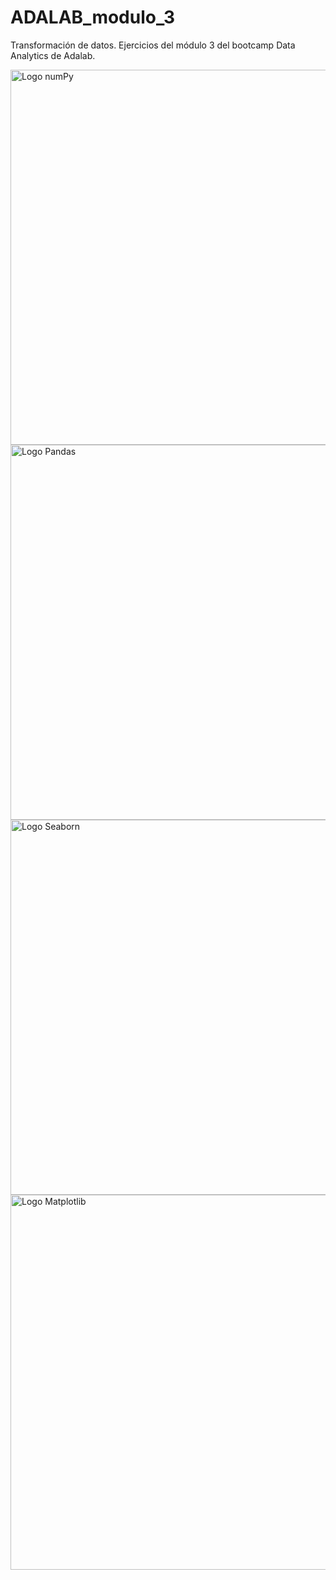 # ADALAB_modulo_3
Transformación de datos. Ejercicios del módulo 3 del bootcamp Data Analytics de Adalab.

<img src="https://media.licdn.com/dms/image/D4D12AQHWZVcZA6jezg/article-cover_image-shrink_600_2000/0/1675493592633?e=2147483647&v=beta&t=Y1s8hdk9dfiJgVd64a2y-BGjyNALN-BHYWhfXWTJM8Y" alt="Logo numPy" width="600">
<img src="https://github.com/user-attachments/assets/55afec07-266d-4ec5-850c-59119b9ef732" alt="Logo Pandas" width="600">
<img src="https://www.analyticslane.com/storage/2023/06/logo-wide-lightbg.png.webp" alt="Logo Seaborn" width="600">
<img src="https://i.namu.wiki/i/QAax45jgOehPZ2oX7i1bJGZxFV5IbjBqOub2I1eETCEGyjXui8LPpTZRjt2rXeOmNcM8XxFcofkAzRDP7TxNkg.webp" alt="Logo Matplotlib" width="600">




